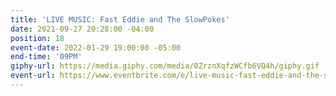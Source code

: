 ```yaml
---
title: 'LIVE MUSIC: Fast Eddie and The SlowPokes'
date: 2021-09-27 20:28:00 -04:00
position: 18
event-date: 2022-01-29 19:00:00 -05:00
end-time: '09PM'
giphy-url: https://media.giphy.com/media/0ZrznXqfzWCfb6VQ4h/giphy.gif
event-url: https://www.eventbrite.com/e/live-music-fast-eddie-and-the-slowpokes-tickets-223717383717
---
```



